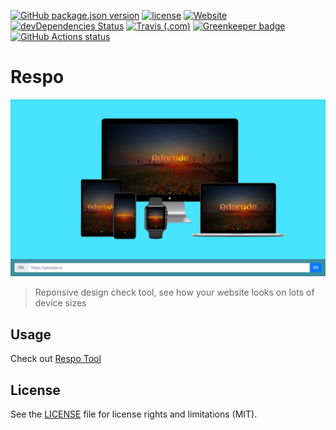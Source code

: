 [![GitHub package.json version](https://img.shields.io/github/package-json/v/adorade/respo.svg?color=green&logo=github&style=flat-square)](https://github.com/adorade/respo/blob/master/package.json)
[![license](https://img.shields.io/github/license/adorade/respo.svg?style=flat-square)](https://mit-license.org)
[![Website](https://img.shields.io/website/https/res.adorade.ro.svg?logo=google-chrome&style=flat-square&up_message=online)](https://res.adorade.ro/)
[![devDependencies Status](https://img.shields.io/david/dev/adorade/respo.svg?style=flat-square)](https://david-dm.org/adorade/respo?type=dev)
[![Travis (.com)](https://img.shields.io/travis/com/adorade/respo?logo=travis&style=flat-square)](https://travis-ci.com/adorade/respo)
[![Greenkeeper badge](https://badges.greenkeeper.io/adorade/respo.svg?style=flat-square)](https://greenkeeper.io/)
[![GitHub Actions status](https://github.com/actions/setup-node/workflows/Main%20workflow/badge.svg)](https://github.com/adorade/respo/actions)

# Respo

![Respo](src/images/respo_og.png)

> Reponsive design check tool, see how your website looks on lots of device sizes

## Usage

Check out [Respo Tool](https://res.adorade.ro)

## License

See the [LICENSE](LICENSE) file for license rights and limitations (MIT).

